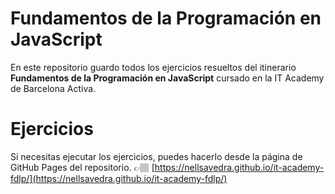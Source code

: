 # Fundamentos de la Programación en JavaScript 

En este repositorio guardo todos los ejercicios resueltos del itinerario **Fundamentos de la Programación en JavaScript** cursado en la IT Academy de Barcelona Activa.

# Ejercicios
Si necesitas ejecutar los ejercicios, puedes hacerlo desde la página de GitHub Pages del repositorio.
👉🏽 [https://nellsavedra.github.io/it-academy-fdlp/](https://nellsavedra.github.io/it-academy-fdlp/)
